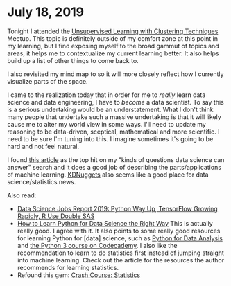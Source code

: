 # July 18, 2019

Tonight I attended the [Unsupervised Learning with Clustering Techniques](https://www.meetup.com/Data-Science-Discussion-Auckland/events/lrgsjpyzkbxb/) Meetup. This topic is definitely outside of my comfort zone at this point in my learning, but I find exposing myself to the broad gammut of topics and areas, it helps me to contextualize my current learning better. It also helps build up a list of other things to come back to.

I also revisited my mind map to so it will more closely reflect how I currently visualize parts of the space.

I came to the realization today that in order for me to _really_ learn data science and data engineering, I have to _become_ a data scientist. To say this is a serious undertaking would be an understatement. What I don't think many people that undertake such a massive undertaking is that it will likely cause me to alter my world view in some ways. I'll need to update my reasoning to be data-driven, sceptical, mathematical and more scientific. I need to be sure I'm tuning into this. I imagine sometimes it's going to be hard and not feel natural.

I found [this article](https://www.kdnuggets.com/2015/09/questions-data-science-can-answer.html) as the top hit on my "kinds of questions data science can answer" search and it does a good job of describing the parts/applications of machine learning. [KDNuggets](https://www.kdnuggets.com) also seems like a good place for data science/statistics news.

Also read:

- [Data Science Jobs Report 2019: Python Way Up, TensorFlow Growing Rapidly, R Use Double SAS](https://www.kdnuggets.com/2019/06/data-science-jobs-report.html)
- [How to Learn Python for Data Science the Right Way](https://www.kdnuggets.com/2019/06/python-data-science-right-way.html) This is actually really good. I agree with it. It also points to some really good resources for learning Python for [data] science, such as [Python for Data Analysis](https://www.amazon.com/Python-Data-Analysis-Wrangling-IPython-ebook/dp/B075X4LT6K) and [the Python 3 course on Codecademy](https://www.codecademy.com/learn/learn-python-3). I also like the recommendation to learn to do statistics first instead of jumping straight into machine learning. Check out the article for the resources the author recommends for learning statistics.
- Refound this gem: [Crash Course: Statistics](https://www.youtube.com/playlist?list=PL8dPuuaLjXtNM_Y-bUAhblSAdWRnmBUcr)
